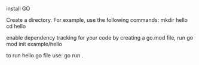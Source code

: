 install GO

Create a directory.
For example, use the following commands:
mkdir hello
cd hello

enable dependency tracking for your code by creating a go.mod file,
run go mod init example/hello

to run hello.go file use:
go run .
